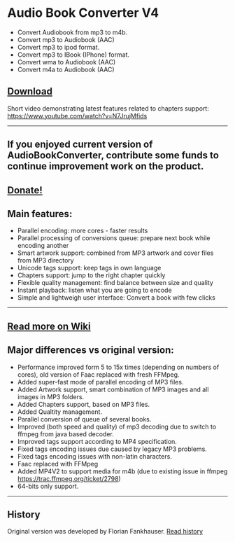 Audio Book Converter V4
===============
* Convert Audiobook from mp3 to m4b.
* Convert mp3 to Audiobook (AAC)
* Convert mp3 to ipod format.
* Convert mp3 to IBook (IPhone) format.
* Convert wma to Audiobook (AAC)
* Convert m4a to Audiobook (AAC)

<a href="https://github.com/yermak/AudioBookConverter/releases/latest">Download</a>
-------------
Short video demonstrating latest features related to chapters support: https://www.youtube.com/watch?v=N7JrujMfids 

-------------
If you enjoyed current version of AudioBookConverter, contribute some funds to continue improvement work on the product.
-------------
<a href="https://paypal.me/pools/c/8l28GKocaS">Donate!</a>
-------------
Main features:
--------------
* Parallel encoding: more cores - faster results
* Parallel processing of conversions queue: prepare next book while encoding another
* Smart artwork support: combined from MP3 artwork and cover files from MP3 directory
* Unicode tags support: keep tags in own language
* Chapters support: jump to the right chapter quickly
* Flexible quality management: find balance between size and quality
* Instant playback: listen what you are going to encode
* Simple and lightweigh user interface: Convert a book with few clicks

--------------
<a href="https://github.com/yermak/AudioBookConverter/wiki/Home">Read more on Wiki</a>
--------------

Major differences vs original version:
--------------
* Performance improved form 5 to 15x times (depending on numbers of cores), old version of Faac replaced with fresh FFMpeg.
* Added super-fast mode of parallel encoding of MP3 files.
* Added Artwork support, smart combination of MP3 images and all images in MP3 folders.
* Added Chapters support, based on MP3 files.
* Added Qualtity management.
* Parallel conversion of queue of several books.
* Improved (both speed and quality) of mp3 decoding due to switch to ffmpeg from java based decoder.
* Improved tags support according to MP4 specification.
* Fixed tags encoding issues due caused by legacy MP3 problems.
* Fixed tags encoding issues with non-latin characters.
* Faac replaced with FFMpeg
* Added MP4V2 to support media for m4b (due to existing issue in ffmpeg https://trac.ffmpeg.org/ticket/2798)
* 64-bits only support.

--------------
History
--------------
Original version was developed by Florian Fankhauser.
<a href="https://github.com/yermak/AudioBookConverter/wiki/History">Read history</a>
